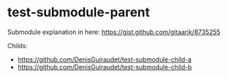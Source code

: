 # test-submodule-parent

Submodule explanation in here: https://gist.github.com/gitaarik/8735255

Childs:
- https://github.com/DenisGuiraudet/test-submodule-child-a
- https://github.com/DenisGuiraudet/test-submodule-child-b

